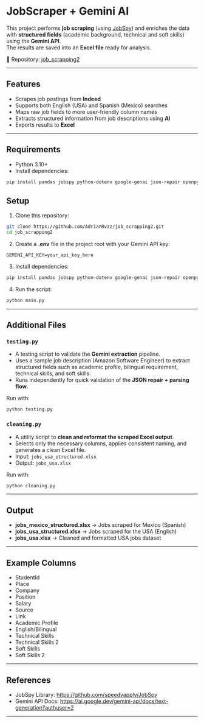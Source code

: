 # JobScraper + Gemini AI

This project performs **job scraping** (using [JobSpy](https://github.com/speedyapply/JobSpy)) and enriches the data with **structured fields** (academic background, technical and soft skills) using the **Gemini API**.  
The results are saved into an **Excel file** ready for analysis.

📂 Repository: [job_scrapping2](https://github.com/AdrianRvzz/job_scrapping2)

---

## Features

- Scrapes job postings from **Indeed**  
- Supports both English (USA) and Spanish (Mexico) searches  
- Maps raw job fields to more user-friendly column names  
- Extracts structured information from job descriptions using **AI**  
- Exports results to **Excel**  

---

## Requirements

- Python 3.10+  
- Install dependencies:  

```bash
pip install pandas jobspy python-dotenv google-genai json-repair openpyxl

```

## Setup

1) Clone this repository:

```bash
git clone https://github.com/AdrianRvzz/job_scrapping2.git
cd job_scrapping2
```

2) Create a **.env** file in the project root with your Gemini API key:

```env
GEMINI_API_KEY=your_api_key_here
```

3) Install dependencies:

```bash
pip install pandas jobspy python-dotenv google-genai json-repair openpyxl
```

4) Run the script:

```bash
python main.py
```

---

## Additional Files

### `testing.py`

- A testing script to validate the **Gemini extraction** pipeline.  
- Uses a sample job description (Amazon Software Engineer) to extract structured fields such as academic profile, bilingual requirement, technical skills, and soft skills.  
- Runs independently for quick validation of the **JSON repair + parsing flow**.  

Run with:

```bash
python testing.py
```

### `cleaning.py`

- A utility script to **clean and reformat the scraped Excel output**.  
- Selects only the necessary columns, applies consistent naming, and generates a clean Excel file.
- Input: `jobs_usa_structured.xlsx`  
- Output: `jobs_usa.xlsx`

Run with:

```bash
python cleaning.py
```

---

## Output

- **jobs_mexico_structured.xlsx** → Jobs scraped for Mexico (Spanish)
- **jobs_usa_structured.xlsx** → Jobs scraped for the USA (English)
- **jobs_usa.xlsx** → Cleaned and formatted USA jobs dataset

---

## Example Columns

- StudentId  
- Place  
- Company  
- Position  
- Salary  
- Source  
- Link  
- Academic Profile  
- English/Bilingual  
- Technical Skills  
- Technical Skills 2  
- Soft Skills  
- Soft Skills 2  

---

## References

- JobSpy Library: https://github.com/speedyapply/JobSpy  
- Gemini API Docs: https://ai.google.dev/gemini-api/docs/text-generation?authuser=2

---

